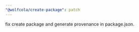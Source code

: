 ```yaml
---
"@wolfcola/create-package": patch
---
```


fix create package and generate provenance in package.json.
